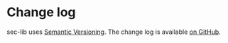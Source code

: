 # Change log

sec-lib uses [Semantic Versioning][].
The change log is available [on GitHub][].

[semantic versioning]: http://semver.org/spec/v2.0.0.html
[on github]: https://github.com/JBisnett/sec-lib/releases
